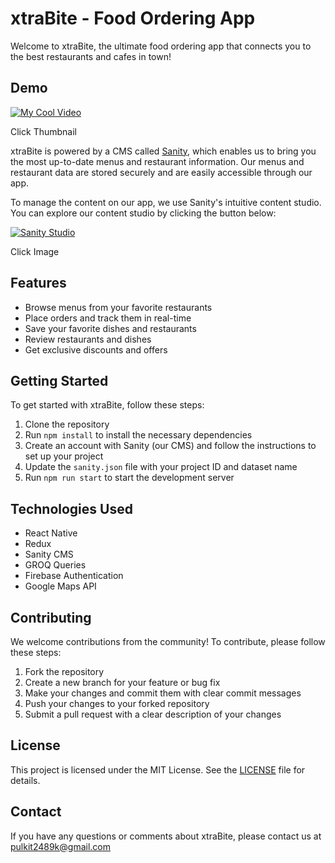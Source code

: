 # xtraBite - Food Ordering App

Welcome to xtraBite, the ultimate food ordering app that connects you to the best restaurants and cafes in town! 

## Demo

[![My Cool Video](https://i3.ytimg.com/vi/DubJ7x2nHtI/maxresdefault.jpg)](https://www.youtube.com/watch?v=DubJ7x2nHtI)

Click Thumbnail


xtraBite is powered by a CMS called [Sanity](https://www.sanity.io/), which enables us to bring you the most up-to-date menus and restaurant information. Our menus and restaurant data are stored securely and are easily accessible through our app. 

To manage the content on our app, we use Sanity's intuitive content studio. You can explore our content studio by clicking the button below:

[![Sanity Studio](https://i.imgur.com/In5NABX.jpg)](https://xtrabite.sanity.studio/)

Click Image

## Features
- Browse menus from your favorite restaurants
- Place orders and track them in real-time
- Save your favorite dishes and restaurants
- Review restaurants and dishes 
- Get exclusive discounts and offers

## Getting Started
To get started with xtraBite, follow these steps:

1. Clone the repository
2. Run `npm install` to install the necessary dependencies
3. Create an account with Sanity (our CMS) and follow the instructions to set up your project
4. Update the `sanity.json` file with your project ID and dataset name
5. Run `npm run start` to start the development server

## Technologies Used
- React Native
- Redux
- Sanity CMS
- GROQ Queries
- Firebase Authentication
- Google Maps API

## Contributing
We welcome contributions from the community! To contribute, please follow these steps:

1. Fork the repository
2. Create a new branch for your feature or bug fix
3. Make your changes and commit them with clear commit messages
4. Push your changes to your forked repository
5. Submit a pull request with a clear description of your changes

## License
This project is licensed under the MIT License. See the [LICENSE](LICENSE) file for details.

## Contact
If you have any questions or comments about xtraBite, please contact us at pulkit2489k@gmail.com
